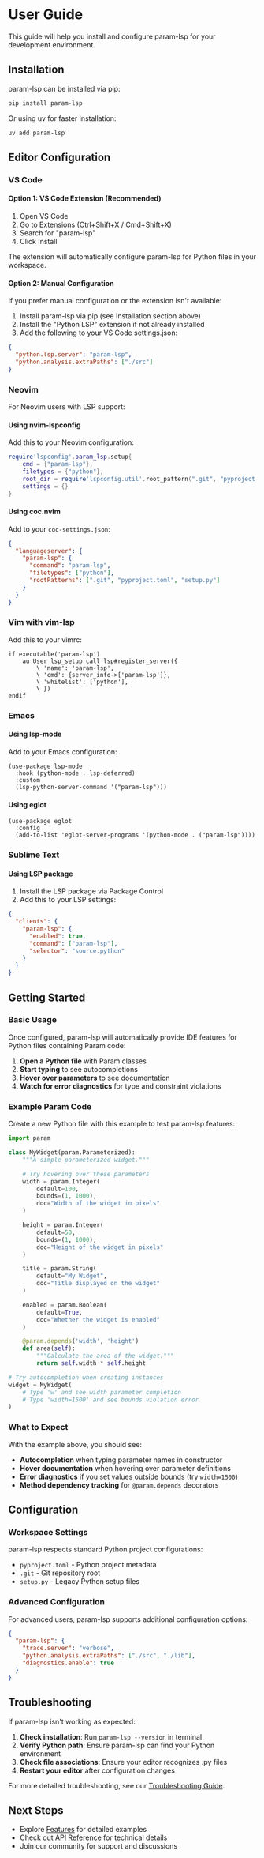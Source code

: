 # User Guide

This guide will help you install and configure param-lsp for your development environment.

## Installation

param-lsp can be installed via pip:

```bash
pip install param-lsp
```

Or using uv for faster installation:

```bash
uv add param-lsp
```

## Editor Configuration

### VS Code

#### Option 1: VS Code Extension (Recommended)

1. Open VS Code
2. Go to Extensions (Ctrl+Shift+X / Cmd+Shift+X)
3. Search for "param-lsp"
4. Click Install

The extension will automatically configure param-lsp for Python files in your workspace.

#### Option 2: Manual Configuration

If you prefer manual configuration or the extension isn't available:

1. Install param-lsp via pip (see Installation section above)
2. Install the "Python LSP" extension if not already installed
3. Add the following to your VS Code settings.json:

```json
{
  "python.lsp.server": "param-lsp",
  "python.analysis.extraPaths": ["./src"]
}
```

### Neovim

For Neovim users with LSP support:

#### Using nvim-lspconfig

Add this to your Neovim configuration:

```lua
require'lspconfig'.param_lsp.setup{
    cmd = {"param-lsp"},
    filetypes = {"python"},
    root_dir = require'lspconfig.util'.root_pattern(".git", "pyproject.toml", "setup.py"),
    settings = {}
}
```

#### Using coc.nvim

Add to your `coc-settings.json`:

```json
{
  "languageserver": {
    "param-lsp": {
      "command": "param-lsp",
      "filetypes": ["python"],
      "rootPatterns": [".git", "pyproject.toml", "setup.py"]
    }
  }
}
```

### Vim with vim-lsp

Add this to your vimrc:

```vim
if executable('param-lsp')
    au User lsp_setup call lsp#register_server({
        \ 'name': 'param-lsp',
        \ 'cmd': {server_info->['param-lsp']},
        \ 'whitelist': ['python'],
        \ })
endif
```

### Emacs

#### Using lsp-mode

Add to your Emacs configuration:

```elisp
(use-package lsp-mode
  :hook (python-mode . lsp-deferred)
  :custom
  (lsp-python-server-command '("param-lsp")))
```

#### Using eglot

```elisp
(use-package eglot
  :config
  (add-to-list 'eglot-server-programs '(python-mode . ("param-lsp"))))
```

### Sublime Text

#### Using LSP package

1. Install the LSP package via Package Control
2. Add this to your LSP settings:

```json
{
  "clients": {
    "param-lsp": {
      "enabled": true,
      "command": ["param-lsp"],
      "selector": "source.python"
    }
  }
}
```

## Getting Started

### Basic Usage

Once configured, param-lsp will automatically provide IDE features for Python files containing Param code:

1. **Open a Python file** with Param classes
2. **Start typing** to see autocompletions
3. **Hover over parameters** to see documentation
4. **Watch for error diagnostics** for type and constraint violations

### Example Param Code

Create a new Python file with this example to test param-lsp features:

```python
import param

class MyWidget(param.Parameterized):
    """A simple parameterized widget."""

    # Try hovering over these parameters
    width = param.Integer(
        default=100,
        bounds=(1, 1000),
        doc="Width of the widget in pixels"
    )

    height = param.Integer(
        default=50,
        bounds=(1, 1000),
        doc="Height of the widget in pixels"
    )

    title = param.String(
        default="My Widget",
        doc="Title displayed on the widget"
    )

    enabled = param.Boolean(
        default=True,
        doc="Whether the widget is enabled"
    )

    @param.depends('width', 'height')
    def area(self):
        """Calculate the area of the widget."""
        return self.width * self.height

# Try autocompletion when creating instances
widget = MyWidget(
    # Type 'w' and see width parameter completion
    # Type 'width=1500' and see bounds violation error
)
```

### What to Expect

With the example above, you should see:

- **Autocompletion** when typing parameter names in constructor
- **Hover documentation** when hovering over parameter definitions
- **Error diagnostics** if you set values outside bounds (try `width=1500`)
- **Method dependency tracking** for `@param.depends` decorators

## Configuration

### Workspace Settings

param-lsp respects standard Python project configurations:

- `pyproject.toml` - Python project metadata
- `.git` - Git repository root
- `setup.py` - Legacy Python setup files

### Advanced Configuration

For advanced users, param-lsp supports additional configuration options:

```json
{
  "param-lsp": {
    "trace.server": "verbose",
    "python.analysis.extraPaths": ["./src", "./lib"],
    "diagnostics.enable": true
  }
}
```

## Troubleshooting

If param-lsp isn't working as expected:

1. **Check installation**: Run `param-lsp --version` in terminal
2. **Verify Python path**: Ensure param-lsp can find your Python environment
3. **Check file associations**: Ensure your editor recognizes .py files
4. **Restart your editor** after configuration changes

For more detailed troubleshooting, see our [Troubleshooting Guide](troubleshooting.md).

## Next Steps

- Explore [Features](features.md) for detailed examples
- Check out [API Reference](api-reference.md) for technical details
- Join our community for support and discussions
